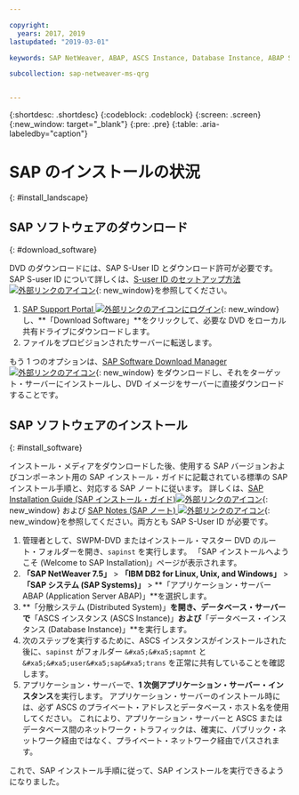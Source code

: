 ```yaml
---

copyright:
  years: 2017, 2019
lastupdated: "2019-03-01"

keywords: SAP NetWeaver, ABAP, ASCS Instance, Database Instance, ABAP SAP Central Services, SWPM, application server, database server

subcollection: sap-netweaver-ms-qrg


---
```


{:shortdesc: .shortdesc}
{:codeblock: .codeblock}
{:screen: .screen}
{:new_window: target="_blank"}
{:pre: .pre}
{:table: .aria-labeledby="caption"}

# SAP のインストールの状況
{: #install_landscape}

## SAP ソフトウェアのダウンロード
{: #download_software}

DVD のダウンロードには、SAP S-User ID とダウンロード許可が必要です。 SAP S-user ID について詳しくは、[S-user ID のセットアップ方法![外部リンクのアイコン](../icons/launch-glyph.svg "外部リンクのアイコン")](https://www.youtube.com/watch?v=4wICiRTP8u0/){: new_window}を参照してください。

1. [SAP Support Portal ![外部リンクのアイコン](../icons/launch-glyph.svg "外部リンクのアイコン")にログイン](https://support.sap.com/en/index.html){: new_window}し、**「Download Software」**をクリックして、必要な DVD をローカル共有ドライブにダウンロードします。
2. ファイルをプロビジョンされたサーバーに転送します。

もう 1 つのオプションは、[SAP Software Download Manager ![外部リンクのアイコン](../icons/launch-glyph.svg "外部リンクのアイコン")](https://support.sap.com/en/my-support/software-downloads.html#section_995042677){: new_window} をダウンロードし、それをターゲット・サーバーにインストールし、DVD イメージをサーバーに直接ダウンロードすることです。

## SAP ソフトウェアのインストール
{: #install_software}

インストール・メディアをダウンロードした後、使用する SAP バージョンおよびコンポーネント用の SAP インストール・ガイドに記載されている標準の SAP インストール手順と、対応する SAP ノートに従います。 詳しくは、[SAP Installation Guide (SAP インストール・ガイド)![外部リンクのアイコン](../icons/launch-glyph.svg "外部リンクのアイコン")](https://service.sap.com/instguides){: new_window} および [SAP Notes (SAP ノート) ![外部リンクのアイコン](../icons/launch-glyph.svg "外部リンクのアイコン")](https://support.sap.com){: new_window}を参照してください。両方とも SAP S-User ID が必要です。

1. 管理者として、SWPM-DVD またはインストール・マスター DVD のルート・フォルダーを開き、`sapinst` を実行します。 「SAP インストールへようこそ (Welcome to SAP Installation)」ページが表示されます。
2. **「SAP NetWeaver 7.5」** > **「IBM DB2 for Linux, Unix, and Windows」** > **「SAP システム (SAP Systems)」** > **「アプリケーション・サーバー ABAP (Application Server ABAP)」**を選択します。
3. **「分散システム (Distributed System)」**を開き、データベース・サーバーで**「ASCS インスタンス (ASCS Instance)」**および**「データベース・インスタンス (Database Instance)」**を実行します。
4. 次のステップを実行するために、ASCS インスタンスがインストールされた後に、`sapinst` がフォルダー `&#xa5;&#xa5;sapmnt` と `&#xa5;&#xa5;user&#xa5;sap&#xa5;trans` を正常に共有していることを確認します。
5. アプリケーション・サーバーで、**1 次側アプリケーション・サーバー・インスタンス**を実行します。 アプリケーション・サーバーのインストール時には、必ず ASCS のプライベート・アドレスとデータベース・ホスト名を使用してください。 これにより、アプリケーション・サーバーと ASCS またはデータベース間のネットワーク・トラフィックは、確実に、パブリック・ネットワーク経由ではなく、プライベート・ネットワーク経由でパスされます。

これで、SAP インストール手順に従って、SAP インストールを実行できるようになりました。
